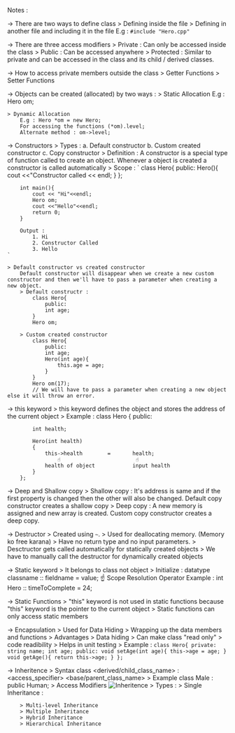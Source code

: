 Notes :

-> There are two ways to define class 
    > Defining inside the file 
    > Defining in another file and including it in the file E.g : `#include "Hero.cpp"`

-> There are three access modifiers 
    > Private : Can only be accessed inside the class 
    > Public : Can be accessed anywhere 
    > Protected : Similar to private and can be accessed in the class and its child / derived classes.

-> How to access private members outside the class 
    > Getter Functions 
    > Setter Functions

-> Objects can be created (allocated) by two ways : 
    > Static Allocation
        E.g : Hero om;

    > Dynamic Allocation
        E.g : Hero *om = new Hero;
        For accessing the functions (*om).level;
        Alternate method : om->level;

-> Constructors
    > Types : 
        a. Default constructor
        b. Custom created constructor
        c. Copy constructor 
    > Definition : A constructor is a special type of function called to create an object. Whenever a object is created a constructor is called automatically
    > Scope : 
    `   class Hero{
        public:
            Hero(){
                cout <<"Constructor called << endl;
            }
        };

        int main(){
            cout << "Hi"<<endl;
            Hero om;
            cout <<"Hello"<<endl;
            return 0;
        }

        Output :
            1. Hi
            2. Constructor Called
            3. Hello
    `

    > Default constructor vs created constructor
        Default constructor will disappear when we create a new custom constructor and then we'll have to pass a parameter when creating a new object.
        > Default constructr : 
            class Hero{
                public:
                int age;
            }
            Hero om;

        > Custom created constructor
            class Hero{
                public:
                int age;
                Hero(int age){
                    this.age = age;
                }
            }
            Hero om(17);
            // We will have to pass a parameter when creating a new object else it will throw an error.

-> this keyword
    > this keyword defines the object and stores the address of the current object
    > Example : 
        class Hero
        {
        public:

            int health;

            Hero(int health)
            {
                this->health        =       health;
                    ☝️                        ☝️
                health of object            input health
            }
        };

-> Deep and Shallow copy
    > Shallow copy : It's address is same and if the first property is changed then the other will also be changed. Default copy constructor creates a shallow copy
    > Deep copy : A new memory is assigned and new array is created. Custom copy constructor creates a deep copy.

-> Destructor
    > Created using `~`.
    > Used for deallocating memory. (Memory ko free karana)
    > Have no return type and no input parameters.
    > Desctructor gets called automatically for statically created objects
    > We have to manually call the destructor for dynamically created objects

-> Static keyword
    > It belongs to class not object
    > Initialize : 
        datatype classname :: fieldname = value;
                           ☝️
                Scope Resolution Operator
        Example : 
            int Hero :: timeToComplete = 24;

-> Static Functions
    > "this" keyword is not used in static functions because "this" keyword is the pointer to the current object
    > Static functions can only access static members

-> Encapsulation
    > Used for Data Hiding
    > Wrapping up the data members and functions
    > Advantages
        > Data hiding
        > Can make class "read only"
        > code readibility
        > Helps in unit testing
    > Example : 
        `
        class Hero{
            private:
                string name;
                int age;
            public:
                void setAge(int age){
                    this->age = age;
                }
                void getAge(){
                    return this->age;
                }
        };
        `

-> Inheritence
    > Syntax 
        class <derived/child_class_name> : <access_specifier> <base/parent_class_name>
    > Example
        class Male : public Human;
    > Access Modifiers
        ![Inheritence](https://media.geeksforgeeks.org/wp-content/cdn-uploads/table-class.png)
    > Types :
        > Single Inheritance :
            

        > Multi-level Inheritance
        > Multiple Inheritance
        > Hybrid Inheritance
        > Hierarchical Inheritance